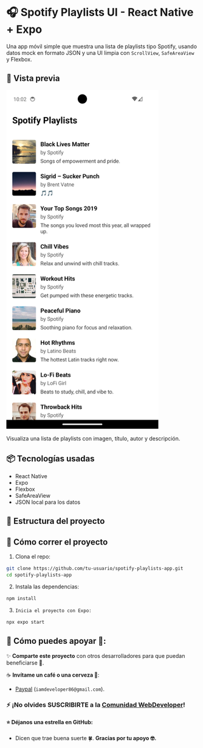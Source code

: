 # 🎧 Spotify Playlists UI - React Native + Expo

Una app móvil simple que muestra una lista de playlists tipo Spotify, usando datos mock en formato JSON y una UI limpia con `ScrollView`, `SafeAreaView` y Flexbox.


## 📸 Vista previa
<img src="https://raw.githubusercontent.com/urian121/imagenes-proyectos-github/refs/heads/master/Spotify-Playlists.png" alt="Resultado Final" width="400"/>

Visualiza una lista de playlists con imagen, título, autor y descripción.

## 📦 Tecnologías usadas

- React Native
- Expo
- Flexbox
- SafeAreaView
- JSON local para los datos

## 📁 Estructura del proyecto

## 🚀 Cómo correr el proyecto

1. Clona el repo:

```bash
git clone https://github.com/tu-usuario/spotify-playlists-app.git
cd spotify-playlists-app
```

2. Instala las dependencias:
```bash
npm install
```

3.     Inicia el proyecto con Expo:
```bash
npx expo start
```

## 🙌 Cómo puedes apoyar 📢:

✨ **Comparte este proyecto** con otros desarrolladores para que puedan beneficiarse 📢.

☕ **Invítame un café o una cerveza 🍺**:
   - [Paypal](https://www.paypal.me/iamdeveloper86) (`iamdeveloper86@gmail.com`).

### ⚡ ¡No olvides SUSCRIBIRTE a la [Comunidad WebDeveloper](https://www.youtube.com/WebDeveloperUrianViera?sub_confirmation=1)!


#### ⭐ **Déjanos una estrella en GitHub**:
   - Dicen que trae buena suerte 🍀.
**Gracias por tu apoyo 🤓.**